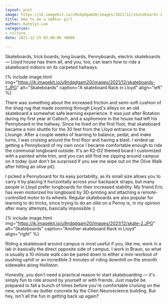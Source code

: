 ```yaml
---
layout: post
image: https://ik.imagekit.io/u9ndqdgam20/images/2021/12/skateboards-1.JPG
title: How to be a sk8ter girl
author: Katelyn Lee
categories:
- culture
date: 2021-12-15 05:00:00 +0000

---
```

Skateboards, trick boards, long boards, Pennyboards, electric skateboards — Lloyd house has them all, and you, too, can learn how to ride a skateboard indoors on its carpeted hallways.

{% include image.html img="https://ik.imagekit.io/u9ndqdgam20/images/2021/12/skateboards-1.JPG" alt="Skateboards" caption="A skateboard Rack in Lloyd" align="left" %}

There was something about the increased friction and semi-soft cushion of the shag rug that made zooming through Lloyd's alleys on an old skateboard a somewhat safe learning experience. It was just after Rotation during my first year at Caltech, and a sophomore in the house had left his Pennyboard in the hallway. Since he lived on the first floor, that skateboard became a mini shuttle for the 30 feet from the Lloyd entrance to the Llounge. After a couple weeks of learning to balance, pedal, and make turns, I was cruising around the first floor and having a blast. I ended up getting a Pennyboard of my own once I became comfortable enough to ride the communal longboard outside. It's an R2-D2 themed board I customized with a painted white trim, and you can still find me zipping around campus on it today (just don't be surprised if you see me wipe out on the Olive Walk after hitting an olive pit).

I picked a Pennyboard for its easy portability, as its small size allows you to carry it by placing it horizontally across your backpack straps, but many people in Lloyd prefer longboards for their increased stability. My friend Eric has even motorized his longboard by 3D-printing and attaching a remote-controlled motor to its wheels. Regular skateboards are also popular for learning to do tricks, since trying to do an ollie on a Penny is, in my opinion after many attempts, basically impossible :)

{% include image.html img="https://ik.imagekit.io/u9ndqdgam20/images/2021/12/skate-2.JPG" alt="Skateboards" caption="Another skateboard Rack in Lloyd" align="right" %}

Riding a skateboard around campus is most useful if you, like me, work in a lab in basically the direct opposite side of campus. I work in Braun, so what is usually a 10 minute walk can be pared down to either a mini-workout of pushing uphill or an incredible 3 minutes of riding downhill on the smooth sidewalks along Holliston.

Honestly, you don't need a practical reason to start skateboarding — it's simply fun to ride around by yourself or with friends. Just maybe be prepared to fall a bunch of times before you're comfortable cruising on the new, smooth-as-butter concrete by the Chen Neuroscience building. But hey, isn't all the fun in getting back up again?